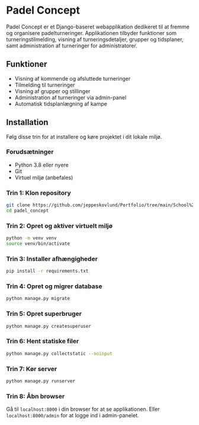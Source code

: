 # Padel Concept

Padel Concept er et Django-baseret webapplikation dedikeret til at fremme og organisere padelturneringer. Applikationen tilbyder funktioner som turneringstilmelding, visning af turneringsdetaljer, grupper og tidsplaner, samt administration af turneringer for administratorer.

## Funktioner

- Visning af kommende og afsluttede turneringer
- Tilmelding til turneringer
- Visning af grupper og stillinger
- Administration af turneringer via admin-panel
- Automatisk tidsplanlægning af kampe

## Installation

Følg disse trin for at installere og køre projektet i dit lokale miljø.

### Forudsætninger

- Python 3.8 eller nyere
- Git
- Virtuel miljø (anbefales)

### Trin 1: Klon repository

```bash
git clone https://github.com/jeppeskovlund/Portfolio/tree/main/School%20Projects/PadelConcept.git
cd padel_concept
```

### Trin 2: Opret og aktiver virtuelt miljø

```bash
python -m venv venv
source venv/bin/activate
```

### Trin 3: Installer afhængigheder

```bash
pip install -r requirements.txt
```

### Trin 4: Opret og migrer database

```bash
python manage.py migrate
```

### Trin 5: Opret superbruger

```bash
python manage.py createsuperuser
```

### Trin 6: Hent statiske filer

```bash
python manage.py collectstatic --noinput
```

### Trin 7: Kør server

```bash
python manage.py runserver
```

### Trin 8: Åbn browser
Gå til `localhost:8000` i din browser for at se applikationen.
Eller `localhost:8000/admin` for at logge ind i admin-panelet.
